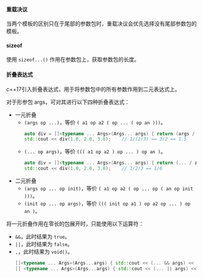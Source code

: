 #### 重载决议
当两个模板的区别只在于尾部的参数包时，重载决议会优先选择没有尾部参数包的模板。

#### sizeof
使用 `sizeof...()` 作用在参数包上，获取参数包的长度。

#### 折叠表达式
c++17引入折叠表达式，用于将参数包中的所有参数作用到二元表达式上。

对于形参包 args，可对其进行以下四种折叠表达式：
* 一元折叠
  * `(args op ...)`，等价 `( a1 op a2 ( op ... ( op an )))`。
    ```cpp
    auto div = []<typename ... Args>(Args... args) { return (args / ...); };
    std::cout << div(1.0, 2.0, 3.0);    // 1/(2/3) == 3/2 == 1.5
    ```
  * `(... op args)`，等价 `((( a1 op a2 ) op ... ) op an )`。
    ```cpp
    auto div = []<typename ... Args>(Args... args) { return (... / args); };
    std::cout << div(1.0, 2.0, 3.0);    // 1/2/3 == 1/6
    ```
* 二元折叠
  * `(args op ... op init)`，等价 `( a1 op a2 ( op ... op ( an op init )))`。
  * `(init op ... op args)`，等价 `((( init op a1 ) op a2 op ... ) op an )`。

将一元折叠作用在零长的包展开时，只能使用以下运算符：
* `&&`，此时结果为 `true`。
* `||`，此时结果为 `false`。
* `,`，此时结果为 `void()`。
    ```cpp
    []<typename ... Args>(Args...args) { std::cout << (... && args) << "\n"; }();   // true
    [] <typename ... Args>(Args...args) { std::cout << (... || args) << "\n"; }();  // false
    ```

